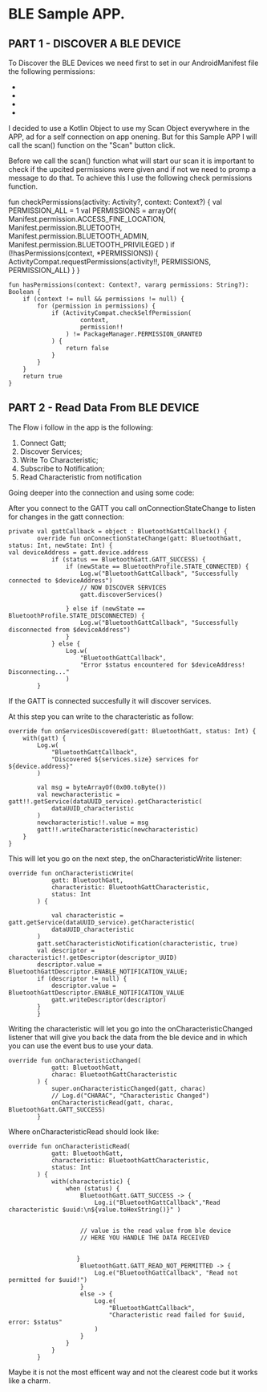 # BLE Sample APP.

## PART 1 - DISCOVER A BLE DEVICE

To Discover the BLE Devices we need first to set in our AndroidManifest file the following permissions:
  -   <uses-permission android:name="android.permission.BLUETOOTH" />
  -  <uses-permission android:name="android.permission.BLUETOOTH_ADMIN" />
  -  <uses-permission android:name="android.permission.ACCESS_COARSE_LOCATION" />
  -  <uses-permission android:name="android.permission.ACCESS_FINE_LOCATION" />
    
I decided to use a Kotlin Object to use my Scan Object everywhere in the APP, ad for a self connection on app onening.
But for this Sample APP I will call the scan() function on the "Scan" button click.

Before we call the scan() function what will start our scan it is important to check if the upcited permissions were given and if not we need to promp a message to do that. To achieve this I use the following check permissions function.

fun checkPermissions(activity: Activity?, context: Context?) {
        val PERMISSION_ALL = 1
        val PERMISSIONS = arrayOf<String>(
            Manifest.permission.ACCESS_FINE_LOCATION,
            Manifest.permission.BLUETOOTH,
            Manifest.permission.BLUETOOTH_ADMIN,
            Manifest.permission.BLUETOOTH_PRIVILEGED
        )
        if (!hasPermissions(context, *PERMISSIONS)) {
            ActivityCompat.requestPermissions(activity!!, PERMISSIONS, PERMISSION_ALL)
        }
    }

    fun hasPermissions(context: Context?, vararg permissions: String?): Boolean {
        if (context != null && permissions != null) {
            for (permission in permissions) {
                if (ActivityCompat.checkSelfPermission(
                        context,
                        permission!!
                    ) != PackageManager.PERMISSION_GRANTED
                ) {
                    return false
                }
            }
        }
        return true
    }


## PART 2 - Read Data From BLE DEVICE

The Flow i follow in the app is the following:
 1. Connect Gatt;
 2. Discover Services;
 3. Write To Characteristic;
 4. Subscribe to Notification;
 5. Read Characteristic from notification

Going deeper into the connection and using some code:

After you connect to the GATT you call onConnectionStateChange to listen for changes in the gatt connection:


    private val gattCallback = object : BluetoothGattCallback() {
            override fun onConnectionStateChange(gatt: BluetoothGatt, status: Int, newState: Int) {
    val deviceAddress = gatt.device.address
                if (status == BluetoothGatt.GATT_SUCCESS) {
                    if (newState == BluetoothProfile.STATE_CONNECTED) {
                        Log.w("BluetoothGattCallback", "Successfully connected to $deviceAddress")
                        // NOW DISCOVER SERVICES
                        gatt.discoverServices()
    
                    } else if (newState == BluetoothProfile.STATE_DISCONNECTED) {
                        Log.w("BluetoothGattCallback", "Successfully disconnected from $deviceAddress")
                    }
                } else {
                    Log.w(
                        "BluetoothGattCallback",
                        "Error $status encountered for $deviceAddress! Disconnecting..."
                    ) 
            }


If the GATT is connected succesfully it will discover services.

At this step you can write to the characteristic as follow:

    override fun onServicesDiscovered(gatt: BluetoothGatt, status: Int) {
        with(gatt) {
            Log.w(
                "BluetoothGattCallback",
                "Discovered ${services.size} services for ${device.address}"
            )
    
            val msg = byteArrayOf(0x00.toByte())
            val newcharacteristic = gatt!!.getService(dataUUID_service).getCharacteristic(
                dataUUID_characteristic
            )
            newcharacteristic!!.value = msg
            gatt!!.writeCharacteristic(newcharacteristic)        
        }
    }

This will let you go on the next step, the onCharacteristicWrite listener:

    override fun onCharacteristicWrite(
                gatt: BluetoothGatt,
                characteristic: BluetoothGattCharacteristic,
                status: Int
            ) {
    
                val characteristic = gatt.getService(dataUUID_service).getCharacteristic(
                dataUUID_characteristic
            )
            gatt.setCharacteristicNotification(characteristic, true)
            val descriptor = characteristic!!.getDescriptor(descriptor_UUID)
            descriptor.value = BluetoothGattDescriptor.ENABLE_NOTIFICATION_VALUE;
            if (descriptor != null) {
                descriptor.value = BluetoothGattDescriptor.ENABLE_NOTIFICATION_VALUE
                gatt.writeDescriptor(descriptor)
            }
            }


Writing the characteristic will let you go into the onCharacteristicChanged listener that will give you back the data from the ble device and in which you can use the event bus to use your data. 

    override fun onCharacteristicChanged(
                gatt: BluetoothGatt,
                charac: BluetoothGattCharacteristic
            ) {
                super.onCharacteristicChanged(gatt, charac)
                // Log.d("CHARAC", "Characteristic Changed")
                onCharacteristicRead(gatt, charac, BluetoothGatt.GATT_SUCCESS)
            }

Where onCharacteristicRead should look like:

    override fun onCharacteristicRead(
                gatt: BluetoothGatt,
                characteristic: BluetoothGattCharacteristic,
                status: Int
            ) {
                with(characteristic) {
                    when (status) {
                        BluetoothGatt.GATT_SUCCESS -> {
                            Log.i("BluetoothGattCallback","Read characteristic $uuid:\n${value.toHexString()}" )
    
    
                        // value is the read value from ble device
                        // HERE YOU HANDLE THE DATA RECEIVED

    
                       }
                        BluetoothGatt.GATT_READ_NOT_PERMITTED -> {
                            Log.e("BluetoothGattCallback", "Read not permitted for $uuid!")
                        }
                        else -> {
                            Log.e(
                                "BluetoothGattCallback",
                                "Characteristic read failed for $uuid, error: $status"
                            )
                        }
                    }
                }
            }

Maybe it is not the most efficent way and not the clearest code but it works like a charm.
